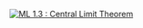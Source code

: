 [![ML 1.3 : Central Limit Theorem ](https://github.com/Khushi-Shah-1/winter-of-contributing/blob/main/Machine_Learning/Statistics_for_Machine_Learning/Assets/Central%20Limit%20Theorem.png)](https://drive.google.com/file/d/1crqMHVVGj1Bm4YE7R-5RyjeKFCVS05K1/view?usp=sharing")

